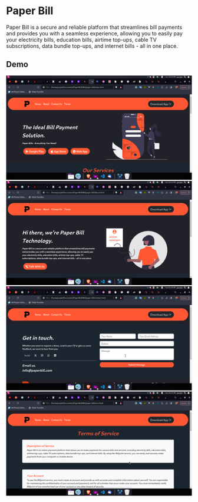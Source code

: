 # Paper Bill

Paper Bill is a secure and reliable platform that streamlines bill payments and provides you with a seamless experience, allowing you to easily pay your electricity bills, education bills, airtime top-ups, cable TV subscriptions, data bundle top-ups, and internet bills - all in one place.

## Demo

![Demo One](/images/demo_one.png)
![Demo Two](/images/demo_two.png)
![Demo Three](/images/demo_three.png)
![Demo Four](/images/demo_four.png)


